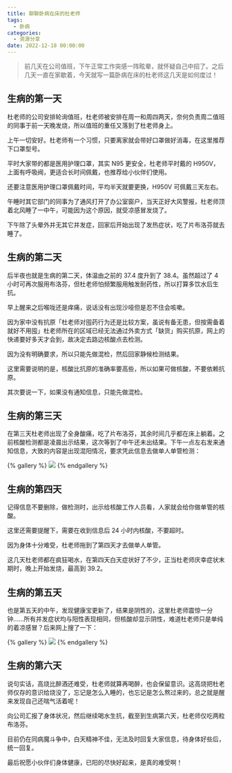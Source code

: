 ```yaml
---
title: 聊聊卧病在床的杜老师
tags:
  - 卧病
categories:
  - 资源分享
date: 2022-12-18 00:00:00
---
```


> 前几天在公司值班，下午正常工作突感一阵眩晕，就怀疑自己中招了。之后几天一直在家歇着，今天就写一篇卧病在床的杜老师这几天是如何度过！

<!-- more -->

## 生病的第一天

杜老师的公司安排轮询值班，杜老师被安排在周一和周四两天，奈何负责周二值班的同事于前一天晚发烧，所以值班的重任又落到了杜老师身上。

上午一切安好。杜老师有一个习惯，只要离家就会带好口罩做好消毒，在这里推荐下口罩型号。

平时大家带的都是医用护理口罩，其实 N95 更安全，杜老师平时戴的 H950V，上面有呼吸阀，更适合长时间佩戴，也推荐给小伙伴们使用。

还要注意医用护理口罩佩戴时间，平均半天就要更换，H950V 可佩戴三天左右。

午睡时其它部门的同事为了通风打开了办公室窗户，当天正好大风警报，杜老师顶着北风睡了一中午，可能因为这个原因，就受凉感冒发烧了。

下午除了头晕外并无其它并发症，回家后开始出现了发热症状，吃了片布洛芬就去睡了。

## 生病的第二天

后半夜也就是生病的第二天，体温由之前的 37.4 度升到了 38.4。虽然超过了 4 小时可再次服用布洛芬，但杜老师怕频繁服用触发耐药性，所以打算多饮水后生抗。

早上醒来之后喉咙还是痒痛，说话没有出现沙哑但是忍不住会咳嗽。

因为家中没有抗原「杜老师对囤药行为还是比较方案，虽说有备无患，但按需备着就好不用囤」杜老师所在的区域已经无法通过外卖方式「缺货」购买抗原，网上的快递要好多天才会到，故决定去路边核酸点去检测。

因为没有明确要求，所以只能先做混检，然后回家静候检测结果。

这里需要说明的是，核酸比抗原的准确率要高些，所以如果可做核酸，不要依赖抗原。

其次要说一下，如果没有通知信息，只能先做混检。

## 生病的第三天

在第三天杜老师出现了全身酸痛，吃了片布洛芬，其余时间几乎都在床上躺着。之前核酸检测都是凌晨出示结果，这次等到了中午还未出结果。下午一点左右发来通知信息，大致的内容是出现混阳情况，要求凭此信息去做单人单管检测：

{% gallery %}
![](https://cdn.dusays.com/2022/12/536-1.jpg)
{% endgallery %}

## 生病的第四天

记得信息不要删除，做检测时，出示给核酸工作人员看，人家就会给你做单管的核酸。

这里还需要提醒下，需要在收到信息后 24 小时内核酸，不要超时。

因为身体十分难受，杜老师拖到了第四天才去做单人单管。

这几天杜老师都在疯狂喝水，在第四天白天症状好了不少，正当杜老师庆幸症状末期时，晚上开始发烧，最高到 39.2。

## 生病的第五天

也是第五天的中午，发现健康宝更新了，结果是阴性的，这里杜老师震惊一分钟……所有并发症状均与阳性表现相同，但核酸却显示阴性，难道杜老师只是单纯的着凉感冒？后来网上搜了一下：

{% gallery %}
![](https://cdn.dusays.com/2022/12/536-2.jpg)
{% endgallery %}

## 生病的第六天

说句实话，高烧比醉酒还难受，杜老师就算再喝醉，也会保留意识。这高烧把杜老师仅存的意识给烧没了，忘记是怎么入睡的，也忘记是怎么熬过来的，总之就是醒来发现自己还喘气活着呢！

向公司汇报了身体状况，然后继续喝水生抗，截至到生病第六天，杜老师仅吃两粒布洛芬。

目前仍在同病魔斗争中，白天精神不佳，无法及时回复大家信息，待身体好些后，统一回复。

最后祝愿小伙伴们身体健康，已阳的尽快好起来，是真的难受啊！